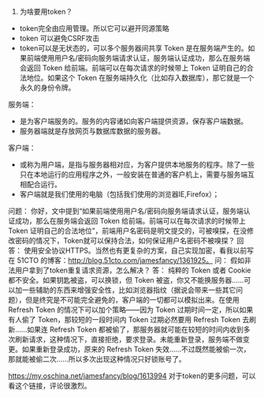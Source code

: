 1. 为啥要用token？
  * token完全由应用管理。所以它可以避开同源策略
  * token 可以避免CSRF攻击
  * token可以是无状态的，可以多个服务器间共享
Token 是在服务端产生的。如果前端使用用户名/密码向服务端请求认证，服务端认证成功，那么在服务端会返回 Token 给前端。前端可以在每次请求的时候带上 Token 证明自己的合法地位。如果这个 Token 在服务端持久化（比如存入数据库），那它就是一个永久的身份令牌。



服务端：
  - 是为客户端服务的。服务的内容诸如向客户端提供资源，保存客户端数据。
  - 服务器端就是存放网页与数据库数据的服务器。

客户端： 
  - 或称为用户端，是指与服务器相对应，为客户提供本地服务的程序。除了一些只在本地运行的应用程序之外，一般安装在普通的客户机上，需要与服务端互相配合运行。
  - 客户端就是我们使用的电脑（包括我们使用的浏览器IE,Firefox）；



  问题： 
  你好，文中提到“如果前端使用用户名/密码向服务端请求认证，服务端认证成功，那么在服务端会返回 Token 给前端。前端可以在每次请求的时候带上 Token 证明自己的合法地位”，前端用户名密码是明文提交的，可被嗅探，在没修改密码的情况下，Token就可以保持合法，如何保证用户名密码不被嗅探？
  回答：
  使用安全协议HTTPS。当然也有更复杂的方案，自己实现加密，看我以前写在 51CTO 的博客：http://blog.51cto.com/jamesfancy/1361925。
  问：
  假如非法用户拿到了token重复请求资源，怎么解决？
  答：
  纯粹的 Token 或者 Cookie 都不安全。如果钥匙被盗，可以换锁，但 Token 被盗，你又不能换服务器……可以加一些辅助的东西来增强安全性，比如浏览器指纹（据说会带来一些其它问题），但是终究是不可能完全避免的，客户端的一切都可以模拟出来。在使用 Refresh Token 的情况下可以加个策略——因为 Token 过期时间一定，所以如果有人偷了 Token，那较短的一段时间内 Token 过期必然要用 Refresh Token 去刷新……如果连 Refresh Token 都被偷了，那服务器就可能在较短的时间内收到多次刷新请求，这种情况下，直接拒绝，要求登录。未能重新登录，服务端不做变更。如果重新登录成功，原来的 Refresh Token 失效……不过既然能被偷一次，那就能被偷二次……所以多次出现这种情况只好锁账号了。


  https://my.oschina.net/jamesfancy/blog/1613994  对于token的更多问题，可以看这个链接，评论很激烈。